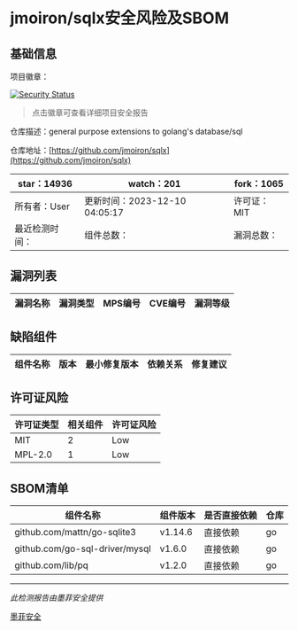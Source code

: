 # jmoiron/sqlx安全风险及SBOM

## 基础信息

项目徽章：

[![Security Status](https://www.murphysec.com/platform3/v31/badge/1752398004299083776.svg)](https://www.murphysec.com/console/report/1694412344171257856/1752398004299083776)

> 点击徽章可查看详细项目安全报告

仓库描述：general purpose extensions to golang's database/sql

仓库地址：[https://github.com/jmoiron/sqlx](https://github.com/jmoiron/sqlx)

| star：14936 | watch：201 | fork：1065 |
| ----------- | -------------- | ------------ |
| 所有者：User | 更新时间：2023-12-10 04:05:17 | 许可证：MIT |
| 最近检测时间： | 组件总数： | 漏洞总数： |




## 漏洞列表

| 漏洞名称 | 漏洞类型 | MPS编号 | CVE编号 | 漏洞等级 |
| ------- | ------ | ------- | ------ | ----- |





## 缺陷组件

| 组件名称 | 版本 | 最小修复版本 | 依赖关系 | 修复建议 |
| -------- | ---- | ------------ | -------- | -------- |





## 许可证风险

| 许可证类型 | 相关组件 | 许可证风险 |
| ---------- | -------- | ---------- |
|MIT|2|Low|
|MPL-2.0|1|Low|




## SBOM清单

| 组件名称 | 组件版本 | 是否直接依赖 | 仓库 |
| -------- | -------- | ------------ | ---- |
|github.com/mattn/go-sqlite3|v1.14.6|直接依赖|go|
|github.com/go-sql-driver/mysql|v1.6.0|直接依赖|go|
|github.com/lib/pq|v1.2.0|直接依赖|go|


------

*此检测报告由墨菲安全提供*

[墨菲安全](www.murphysec.com)
